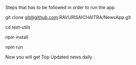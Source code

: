 Steps that has to be followed in order to run the app

git clone git@github.com:RAVURISAICHAITRA/NewsApp.git

cd text-utils

npm install

npm run

Now you will get Top Updated news daily .

